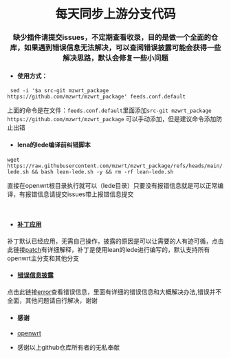 <div align="center">
<h1 align="center">每天同步上游分支代码</h1>
<h3 align="center">缺少插件请提交issues，不定期查看收录，目的是做一个全面的仓库，如果遇到错误信息无法解决，可以查阅错误披露可能会获得一些解决思路，默认会修复一些小问题</h3>
</div>


- #### 使用方式：

```
 sed -i '$a src-git mzwrt_package https://github.com/mzwrt/mzwrt_package' feeds.conf.default
```
上面的命令是在文件：`feeds.conf.default`里面添加`src-git mzwrt_package https://github.com/mzwrt/mzwrt_package` 可以手动添加，但是建议命令添加防止出错

- #### lena的lede编译前纠错脚本
```
wget https://raw.githubusercontent.com/mzwrt/mzwrt_package/refs/heads/main/.github/patches/lean-lede.sh && bash lean-lede.sh -y && rm -rf lean-lede.sh
```
直接在openwrt根目录执行就可以（lede目录）只要没有报错信息就是可以正常编译，有报错信息请提交issues带上报错信息提交

<br>

- #### [补丁应用](https://github.com/mzwrt/mzwrt_package/wiki/patch)
补丁默认已经应用，无需自己操作，披露的原因是可以让需要的人有迹可循，点击此链接[patch](https://github.com/mzwrt/mzwrt_package/wiki/patch)有详细解释，补丁是使用lean的lede进行编写的，默认支持所有openwrt主分支和其他分支

- #### [错误信息披露](https://github.com/mzwrt/mzwrt_package/wiki/error)
点击此链接[error](https://github.com/mzwrt/mzwrt_package/wiki/error)查看错误信息，里面有详细的错误信息和大概解决办法,错误并不全面，其他问题请自行解决，谢谢


- #### 感谢

*  [openwrt](https://github.com/openwrt/openwrt.git)


*  感谢以上github仓库所有者的无私奉献








